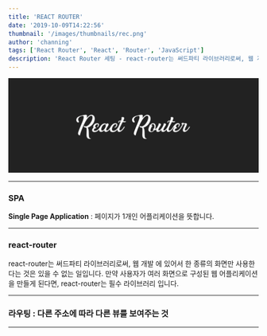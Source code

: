 ```yaml
---
title: 'REACT ROUTER'
date: '2019-10-09T14:22:56'
thumbnail: '/images/thumbnails/rec.png'
author: 'channing'
tags: ['React Router', 'React', 'Router', 'JavaScript']
description: 'React Router 세팅 - react-router는 써드파티 라이브러리로써, 웹 개발 에 있어서 한 종류의 화면만 사용한다는 것은 있을 수 없는 일입니다. 만약 사용자가 여러 화면으로 구성된 웹 어플리케이션을 만들게 된다면, react-router는 필수 라이브러리 입니다.'
---
```


![re](./rec.png)

---

### SPA

**Single Page Application** : 페이지가 1개인 어플리케이션을 뜻합니다.

<!-- HTML 파일, 혹은 템플릿 엔진 등을 사용해서 어플리케이션의 뷰가 어떻게 보여질지도 서버에서 담당했죠.<br>
요즘은 웹에서 제공되는 정보가 정말 많기 때문에 속도적인 측면에서 문제가 있었고, 이를 해소하기 위하여 캐싱과 압축을 하여 서비스가 제공되는데요. 이는 사용자와 인터랙션이 많은 모던 웹 어플리케이션에서는 충분하지 않을 수도 있습니다. 렌더링하는것을 서버쪽에서 담당한다는것은, 그 만큼 렌더링을 위한 서버 자원이 사용되는것이고, 불필요한 트래픽도 낭비되기 때문이지요.

그래서 우리는 리액트 같은 라이브러리 혹은 프레임워크를 사용해서 뷰 렌더링을 유저의 브라우저가 담당하도록 하고, 우선 어플리케이션을 브라우저에 로드 한 다음에 정말 필요한 데이터만 전달받아 보여주지요.<br>
싱글페이지라고 해서, 한 종류의 화면만 있냐구요? 그건 아닙니다. 예를들어 블로그를 만든다면, 홈, 포스트 목록, 포스트, 글쓰기 등의 화면이 있겠지요. 또한 이 화면에 따라 주소도 만들어줘야 합니다. 주소가 있어야, 유저들이 북마크도 할 수 있고 서비스에 구글을 통해 유입될 수 있기 때문이죠. 다른 주소에 따라 다른 뷰를 보여주는것을 라우팅 이라고 하는데요, 리액트 자체에는 이 기능이 내장되어있지 않습니다. 따라서 우리가 직접 브라우저의 API 를 사용하고 상태를 설정하여 다른 뷰를 보여주어야 합니다.

이번에 배우게 될 react-router 는, 써드파티 라이브러리로서, 비록 공식은 아니지만 (페이스북 공식 라우팅 라이브러리는 존재하지 않습니다) 가장 많이 사용되고 있는 라이브러리인데요. 이 라이브러리는 클라이언트 사이드에서 이뤄지는 라우팅을 간단하게 해줍니다. 게다가 서버 사이드 렌더링도 도와주는 도구들이 함께 딸려옵니다. 추가적으로 이 라우터는 react-native 에서도 사용 될 수 있습니다.

만약에 여러분이 여러 화면으로 구성된 웹 어플리케이션을 만들게 된다면, react-router 는 필수 라이브러리입니다. -->

---

### react-router

react-router는 써드파티 라이브러리로써, 웹 개발 에 있어서 한 종류의 화면만 사용한다는 것은 있을 수 없는 일입니다.
만약 사용자가 여러 화면으로 구성된 웹 어플리케이션을 만들게 된다면, react-router는 필수 라이브러리 입니다.

---

### 라우팅 : 다른 주소에 따라 다른 뷰를 보여주는 것

<hr />
